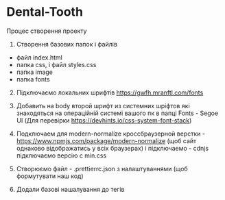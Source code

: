# Dental-Tooth

Процес створення проекту

1) Створення базових папок і файлів
- файл index.html
- папка css, і файл styles.css
- папка image
- папка fonts

2) Підключаємо локальних шрифтів https://gwfh.mranftl.com/fonts
3) Добавить на body второй шрифт из системних шріфтов які знаходяться на операційній системі вашого пк в папці Fonts - Segoe UI (Для перевірки https://devhints.io/css-system-font-stack)

4) Подключаем для modern-normalize кроссбраузерной верстки - https://www.npmjs.com/package/modern-normalize (щоб сайт однаково відображатись у всіх браузерах) і підключаемо - cdnjs
підключаємо версію с min.css

5) Створюємо файл - .prettierrc.json з налаштуваннями (щоб формутувати наш код)

6) Додали базові нашалування до тегів 